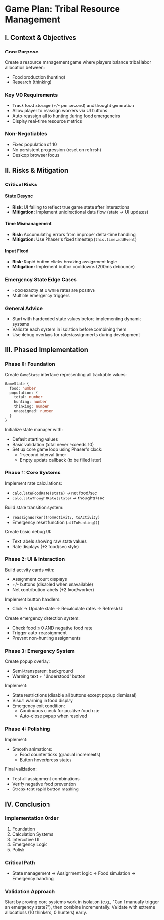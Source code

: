 # Game Plan: Tribal Resource Management

## I. Context & Objectives

### Core Purpose
Create a resource management game where players balance tribal labor allocation between:
- Food production (hunting)
- Research (thinking)

### Key V0 Requirements
- Track food storage (+/- per second) and thought generation
- Allow player to reassign workers via UI buttons
- Auto-reassign all to hunting during food emergencies
- Display real-time resource metrics

### Non-Negotiables
- Fixed population of 10
- No persistent progression (reset on refresh)
- Desktop browser focus

## II. Risks & Mitigation

### Critical Risks
#### State Desync
- **Risk:** UI failing to reflect true game state after interactions
- **Mitigation:** Implement unidirectional data flow (state → UI updates)

#### Time Mismanagement
- **Risk:** Accumulating errors from improper delta-time handling
- **Mitigation:** Use Phaser's fixed timestep (`this.time.addEvent`)

#### Input Flood
- **Risk:** Rapid button clicks breaking assignment logic
- **Mitigation:** Implement button cooldowns (200ms debounce)

### Emergency State Edge Cases
- Food exactly at 0 while rates are positive
- Multiple emergency triggers

### General Advice
- Start with hardcoded state values before implementing dynamic systems
- Validate each system in isolation before combining them
- Use debug overlays for rates/assignments during development

## III. Phased Implementation

### Phase 0: Foundation
Create `GameState` interface representing all trackable values:

```typescript
GameState {
  food: number
  population: {
    total: number
    hunting: number
    thinking: number
    unassigned: number
  }
}
```

Initialize state manager with:
- Default starting values
- Basic validation (total never exceeds 10)
- Set up core game loop using Phaser's clock:
  - 1-second interval timer
  - Empty update callback (to be filled later)

### Phase 1: Core Systems
Implement rate calculations:
- `calculateFoodRate(state)` → net food/sec
- `calculateThoughtRate(state)` → thoughts/sec

Build state transition system:
- `reassignWorker(fromActivity, toActivity)`
- Emergency reset function (`allToHunting()`)

Create basic debug UI:
- Text labels showing raw state values
- Rate displays (+3 food/sec style)

### Phase 2: UI & Interaction
Build activity cards with:
- Assignment count displays
- +/- buttons (disabled when unavailable)
- Net contribution labels (+2 food/worker)

Implement button handlers:
- Click → Update state → Recalculate rates → Refresh UI

Create emergency detection system:
- Check food ≤ 0 AND negative food rate
- Trigger auto-reassignment
- Prevent non-hunting assignments

### Phase 3: Emergency System
Create popup overlay:
- Semi-transparent background
- Warning text + "Understood" button

Implement:
- State restrictions (disable all buttons except popup dismissal)
- Visual warning in food display
- Emergency exit condition:
  - Continuous check for positive food rate
  - Auto-close popup when resolved

### Phase 4: Polishing
Implement:
- Smooth animations:
  - Food counter ticks (gradual increments)
  - Button hover/press states

Final validation:
- Test all assignment combinations
- Verify negative food prevention
- Stress-test rapid button mashing

## IV. Conclusion

### Implementation Order
1. Foundation
2. Calculation Systems
3. Interactive UI
4. Emergency Logic
5. Polish

### Critical Path
- State management → Assignment logic → Food simulation → Emergency handling

### Validation Approach
Start by proving core systems work in isolation (e.g., "Can I manually trigger an emergency state?"), then combine incrementally. Validate with extreme allocations (10 thinkers, 0 hunters) early.
